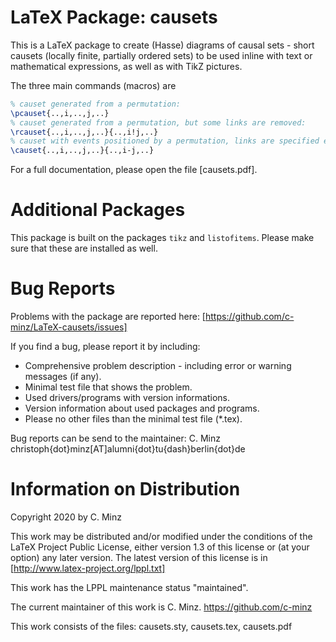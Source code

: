 LaTeX Package: causets
======================
This is a LaTeX package to create (Hasse) diagrams of causal sets - short causets (locally finite, partially ordered sets) to be used inline with text or mathematical expressions, as well as with TikZ pictures. 

The three main commands (macros) are 
```tex
% causet generated from a permutation:
\pcauset{..,i,..,j,..}
% causet generated from a permutation, but some links are removed:
\rcauset{..,i,..,j,..}{..,i!j,..}
% causet with events positioned by a permutation, links are specified explicitly:
\causet{..,i,..,j,..}{..,i-j,..}
```

For a full documentation, please open the file [causets.pdf].

Additional Packages
===================
This package is built on the packages `tikz` and `listofitems`. Please make sure that these are installed as well.

Bug Reports
===========
Problems with the package are reported here:
[https://github.com/c-minz/LaTeX-causets/issues]

If you find a bug, please report it by including:
* Comprehensive problem description - including error or warning messages (if any).
* Minimal test file that shows the problem.
* Used drivers/programs with version informations.
* Version information about used packages and programs.
* Please no other files than the minimal test file (*.tex).

Bug reports can be send to the maintainer:
  C. Minz
  christoph{dot}minz[AT]alumni{dot}tu{dash}berlin{dot}de

Information on Distribution
===========================
Copyright 2020 by C. Minz

This work may be distributed and/or modified under the conditions of the LaTeX Project Public License, either version 1.3 of this license or (at your option) any later version.
The latest version of this license is in
[http://www.latex-project.org/lppl.txt]

This work has the LPPL maintenance status "maintained".

The current maintainer of this work is C. Minz.
https://github.com/c-minz

This work consists of the files:
causets.sty, causets.tex, causets.pdf
